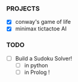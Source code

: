 ### PROJECTS

- [x] conway's game of life
- [x] minimax tictactoe AI

### TODO

- [ ] Build a Sudoku Solver!
  - [ ] in python
  - [ ] in Prolog !
